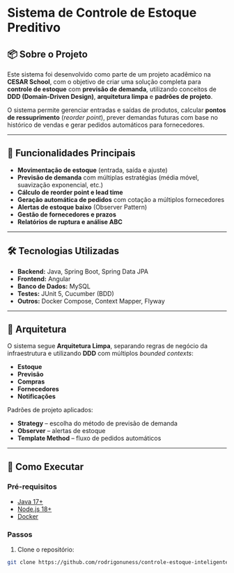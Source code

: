 # Sistema de Controle de Estoque Preditivo

## 📦 Sobre o Projeto
Este sistema foi desenvolvido como parte de um projeto acadêmico na **CESAR School**, com o objetivo de criar uma solução completa para **controle de estoque** com **previsão de demanda**, utilizando conceitos de **DDD (Domain-Driven Design)**, **arquitetura limpa** e **padrões de projeto**.

O sistema permite gerenciar entradas e saídas de produtos, calcular **pontos de ressuprimento** (*reorder point*), prever demandas futuras com base no histórico de vendas e gerar pedidos automáticos para fornecedores.

---

## 🚀 Funcionalidades Principais
- **Movimentação de estoque** (entrada, saída e ajuste)
- **Previsão de demanda** com múltiplas estratégias (média móvel, suavização exponencial, etc.)
- **Cálculo de reorder point e lead time**
- **Geração automática de pedidos** com cotação a múltiplos fornecedores
- **Alertas de estoque baixo** (Observer Pattern)
- **Gestão de fornecedores e prazos**
- **Relatórios de ruptura e análise ABC**

---

## 🛠 Tecnologias Utilizadas
- **Backend:** Java, Spring Boot, Spring Data JPA
- **Frontend:** Angular
- **Banco de Dados:** MySQL
- **Testes:** JUnit 5, Cucumber (BDD)
- **Outros:** Docker Compose, Context Mapper, Flyway

---

## 🧩 Arquitetura
O sistema segue **Arquitetura Limpa**, separando regras de negócio da infraestrutura e utilizando **DDD** com múltiplos *bounded contexts*:
- **Estoque**
- **Previsão**
- **Compras**
- **Fornecedores**
- **Notificações**

Padrões de projeto aplicados:
- **Strategy** – escolha do método de previsão de demanda
- **Observer** – alertas de estoque
- **Template Method** – fluxo de pedidos automáticos

---

## 📌 Como Executar
### Pré-requisitos
- [Java 17+](https://adoptium.net/)
- [Node.js 18+](https://nodejs.org/)
- [Docker](https://www.docker.com/)

### Passos
1. Clone o repositório:
```bash
git clone https://github.com/rodrigonuness/controle-estoque-inteligente.git
